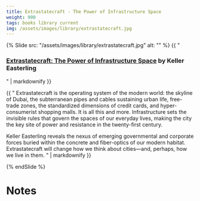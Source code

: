```yaml
---
title: Extrastatecraft - The Power of Infrastructure Space
weight: 900
tags: books library current
img: /assets/images/library/extrastatecraft.jpg
---
```


{% Slide src: "/assets/images/library/extrastatecraft.jpg" alt: "" %} {{ "
### [Extrastatecraft: The Power of Infrastructure Space](https://www.versobooks.com/books/2163-extrastatecraft) by Keller Easterling
" | markdownify }}

<div class="text-sm mtm"> {{ "
Extrastatecraft is the operating system of the modern world: the skyline of Dubai, the subterranean pipes and cables sustaining urban life, free-trade zones, the standardized dimensions of credit cards, and hyper-consumerist shopping malls. It is all this and more. Infrastructure sets the invisible rules that govern the spaces of our everyday lives, making the city the key site of power and resistance in the twenty-first century.

Keller Easterling reveals the nexus of emerging governmental and corporate forces buried within the concrete and fiber-optics of our modern habitat. Extrastatecraft will change how we think about cities—and, perhaps, how we live in them.
" | markdownify }}
</div>
{% endSlide %}

# Notes

